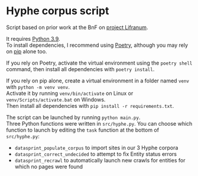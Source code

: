 # Hyphe corpus script

Script based on prior work at the BnF on [project Lifranum](https://www.univ-lyon3.fr/projet-lifranum).

It requires [Python 3.9](https://www.python.org/downloads/).  
To install dependencies, I recommend using [Poetry](https://python-poetry.org), although you may rely on [pip](https://pip.pypa.io/en/stable/) alone too.

If you rely on Poetry, activate the virtual environment using the `poetry shell` command, then install all dependencies with `poetry install`.

If you rely on pip alone, create a virtual environment in a folder named `venv` with `python -m venv venv`.  
Activate it by running `venv/bin/activate` on Linux or `venv/Scripts/activate.bat` on Windows.  
Then install all dependencies with `pip install -r requirements.txt`.

The script can be launched by running `python main.py`.  
Three Python functions were written in `src/hyphe.py`. You can choose which function to launch by editing the `task` function at the bottom of `src/hyphe.py`:

* `datasprint_populate_corpus` to import sites in our 3 Hyphe corpora
* `datasprint_correct_undecided` to attempt to fix Entity status errors
* `datasprint_recrawl` to automatically launch new crawls for entities for which no pages were found
